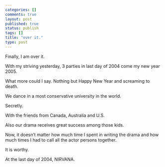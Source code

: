 ```yaml
--- 
categories: []
comments: true
layout: post
published: true
status: publish
tags: []
title: "over it."
type: post
---
```

<div id="msgcns!3725CC0EE38B1F6!129" class="bvMsg">Finally, I am over it.

With my striving yesterday, 3 parties in last day of 2004 come my new year 2005.

What more could I say. Nothing but Happy New Year and screaming to death. 

We dance in a most conservative university in the world.

Secretly.

With the friends from Canada, Australia and U.S.

Also our drama receives great success among those kids.

Now, it doesn’t matter how much time I spent in writing the drama and how much times I had to call all the actor persons together.

It is worthy.


At the last day of 2004, NIRVANA.</div>
